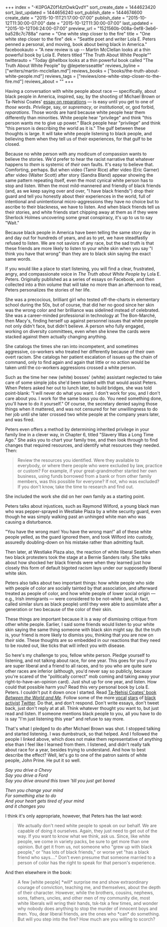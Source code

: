 +++
index = "-K0PGAZ0f14ztOwkQvdY"
sort_create_date = 1444623420
sort_last_updated = 1444656240
sort_publish_date = 1444674600
create_date = "2015-10-11T21:17:00-07:00"
publish_date = "2015-10-12T11:30:00-07:00"
date = "2015-10-12T11:30:00-07:00"
last_updated = "2015-10-12T06:24:00-07:00"
preview_url = "1521560b-008a-0ef8-3eb6-ba528c7c788a"
name = "One white step closer to the fire"
title = "One white step closer to the fire"
dek = "Seattle poet and writer Lola E. Peters penned a personal, and moving, book about being black in America."
facebookauto = "A new review is up -- Martin McClellan looks at a thin powerful book by Lola E. Peters titled \"The Truth About White People\""
twitterauto = "Today @hellbox looks at a thin powerful book called \"The Truth About White People\" by @lepetersseattle"
reviews_byline = ["writers/martin-mcclellan.md"]
reviews_books = ["books/the-truth-about-white-people.md"]
reviews_tags = ["reviews/one-white-step-closer-to-the-fire.md"]
reviews_about = ""
+++

Having a conversation with white people about race — specifically, about black people in America, inspired, say, by the shooting of Michael Brown or Ta-Nehisi Coates' [essay on reparations](http://www.theatlantic.com/magazine/archive/2014/06/the-case-for-reparations/361631/) — is easy until you get to one of _those_ words. *Privilege*, say, or *supremacy*, or *institutional*, or, god forbid, *reparations*. Those words are hard because white people hear them differently than minorities. White people hear "privilege" and think "this person wants me to give up power." Black people hear "privilege" and think "this person is describing the world as it is." The gulf between these thoughts is large. It will take white people listening to black people, and believing them when they tell us of their experiences, for that gulf to be closed.  

Because no white person with any modicum of compassion wants to believe the stories. We'd prefer to hear the racist narrative that whatever happens to *them* is systemic of *their* own faults. It's easy to believe that. Comforting, perhaps. But when video (Tamir Rice) after video (Eric Garner) after video (Walter Scott) after story (Sandra Bland) appear showing the same pattern repeating itself, even the most cynical white person has to stop and listen. When the most mild-mannered and friendly of black friends (and, as we keep saying over and over, "I have black friends") drop their guard and tell you honestly about their experiences in the world, full of intentional and unintentional micro-aggressions they have no choice but to ascribe to their blackness, we have to listen. And when black friends tell us their stories, and white friends start chipping away at them as if they were Sherlock Holmes uncovering some great conspiracy, it's up to us to say "Wait." 

Because black people in America have been telling the same story day in and day out for hundreds of years, and as to yet, we have steadfastly refused to listen. We are not saviors of any race, but the sad truth is that these friends are more likely to listen to your white skin when you say "I think you have that wrong" than they are to black skin saying the exact same words. 

<div class="break"></div>

If you would like a place to start listening, you will find a clear, frustrated, angry, and compassionate voice in *The Truth about White People* by Lola E. Peters. Originally published as a series of essays on Facebook, and then collected into a thin volume that will take no more than an afternoon to read, Peters personalizes the stories of her life. 

She was a precocious, brilliant girl who tested off-the-charts in elementary school during the 50s, but of course, that did her no good since her skin was the wrong color and her brilliance was sidelined instead of celebrated. She was a career-minded professional in technology at The Bon-Marché, then Macy's, finding herself up against personnel issues that white people not only didn't face, but didn't believe. A person who fully engaged, working on diversity committees, even when she knew the cards were stacked against them actually changing anything. 

She catalogs the times she ran into incompetent, and sometimes aggressive, co-workers who treated her differently because of their own overt racism. She catalogs her patient escalation of issues up the chain of command, only to find again and again that little or no action would be taken until the co-workers aggressions crossed a white person. 

Such as the time her new (white) bosses' (white) assistant neglected to take care of some simple jobs she'd been tasked with that would assist Peters. When Peters asked her out to lunch later, to build bridges, she was told point-blank: "I will never do what you want. I don't work for you, and I don't care about you. I work for the same boss you do. You need something done, you'll have to do it yourself." Of course, the secretary denied saying those things when it mattered, and was not censured for her unwillingness to do her job until she later crossed two white people at the company years later, and was fired. 

Peters even offers a method by determining inherited privilege in your family line in a clever way, in Chapter 6, titled "Slavery Was a Long Time Ago." She asks you to chart your family tree, and then look through to find changes that required resources, and identify what resources they needed. Then:

<blockquote>
Review the resources you identified. Were they available to everybody, or where there people who were excluded by law, practice or custom? For example, if your great-grandmother started her own business, using funds borrowed from a bank or from other family members, was this possible for everyone? If not, who was excluded? If you don't know, take the time to research and find out.
</blockquote>

She included the work she did on her own family as a starting point. 

Peters talks about injustices, such as Raymond Wilford, a young black man who was pepper-sprayed in Westlake Plaza by a white security guard, even though he was simply walking past an unhinged white man who was causing a disturbance.

"You have the wrong man! You have the wrong man!" all of these white people yelled, as the guard ignored them, and took Wilford into custody, assuredly doubling-down on his mistake rather than admitting fault.

Then later, at Westlake Plaza also, the reaction of white liberal Seattle when two black protesters took the stage at a Bernie Sanders rally. She talks about how shocked her black friends were when they learned just how closely this form of default bigoted racism lays under our supposedly liberal white skin.

<div class="break"></div>

Peters also talks about two important things: how white people who side with people of color are socially tainted by that association, and afterward treated as people of color, and how white people of lower social origin — e.g., Irish immigrants — were considered to be not-white (and, in fact, called similar slurs as black people) until they were able to assimilate after a generation or two because of the color of their skin.

These things are important because it is a way of dismissing critique from other white people. Earlier, I said some friends would listen to your white skin saying the same thing someone with black skin might say. But the truth is, your friend is more likely to dismiss you, thinking that you are now on *their* side. These thoughts are so embedded in our reactions that they need to be routed out, like ticks that will infect you with disease.

<div class="break"></div>

So here's my challenge to you, fellow white person. Pledge yourself to listening, and not talking about race, for one year. This goes for you if you are super liberal and a friend to all races, and to you who are quite sure other races are inferior (although, you'd never say so publicly, because you're scared of the "politically correct" mob coming and taking away your right-to-have-an-opinion card). Just shut up for one year, and listen. How could that possible harm you? Read this very personal book by Lola E. Peters. I couldn't put it down once I started. Read [Ta-Nehisi Coates' book _Between the World and Me_](http://seattlereviewofbooks.com/reviews/the-seattle-of-your-nightmares/ "The Seattle Review of Books - The Seattle of your nightmares"). Follow some of the more [vocal](https://twitter.com/deray "deray mckesson (@deray) | Twitter") [stars](https://twitter.com/FeministaJones "Ms Jones If Ya Nasty (@FeministaJones) | Twitter") of [black](https://twitter.com/LatoyaPeterson "Latoya Peterson (@LatoyaPeterson) | Twitter") [activist](https://twitter.com/baratunde "Baratunde (@baratunde) | Twitter") [Twitter](https://twitter.com/JamilahLemieux "Jamilah Lemieux (@JamilahLemieux) | Twitter"). Do that, and don't respond. Don't write essays, don't tweet back, just don't reply at at all. Think whatever thought you want to, but just read and listen. If someone mentions black people to you, all you have to do is say "I'm just listening this year" and refuse to say more. 

That's what I pledged to do after Michael Brown was shot. I stopped talking and started listening. I was dumbstruck, so that helped. And I followed the people I linked above, which does not make them representative of anything else than I feel like I learned from them. I listened, and didn't really talk about race for a year, besides trying to understand. And how to best describe the effect? Well, let's go to one of the patron saints of white people, John Prine. He put it so well. 

<p class="noindent"><em>
Say you drive a Chevy<br>
Say you drive a Ford<br>
Say you drive around this town 'till you just get bored</em></p>
<p class="noindent"><em>
Then you change your mind<br>
For something else to do<br>
And your heart gets tired of your mind<br>
and it changes you
</em></p>

<div class="break"></div>

I think it's only appropriate, however, that Peters has the last word:

<blockquote>
We actually don't need white people to speak on our behalf. We are capable of doing it ourselves. Again, they just need to get out of the way. If you want to know what we think, ask us. Since, like white people, we come in variety packs, be sure to get more than one opinion. But get it from us, not someone who "grew up with black people," or "has lots of black friends," or worse yet "has a black friend who says…." Don't even presume that someone married to a person of color has the right to speak for that person's experience.
</blockquote>

And then elsewhere in the book:

<blockquote>
A few [white people] *will* surprise me and show extraordinary courage of conviction, teaching me, and themselves, about the depth of their character. However, while the brothers, cousins, nephews, sons, fathers, uncles, and other men of my community die, most white liberals will wring their hands, tsk-tsk a few times, and wonder why nobody does anything to stop the murder of innocent boys and men. You, dear liberal friends, are the ones who *can* do something. But will you step into the fire? How much are you willing to scorch?
</blockquote>